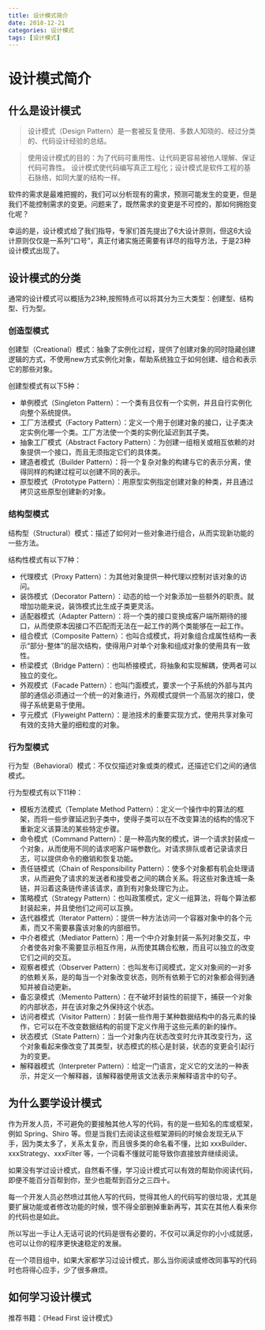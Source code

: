 ```yaml
---
title: 设计模式简介
date: 2018-12-21
categories: 设计模式
tags: [设计模式]
---
```


# 设计模式简介

## 什么是设计模式

> 设计模式（Design Pattern）是一套被反复使用、多数人知晓的、经过分类的、代码设计经验的总结。

> 使用设计模式的目的：为了代码可重用性、让代码更容易被他人理解、保证代码可靠性。 设计模式使代码编写真正工程化；设计模式是软件工程的基石脉络，如同大厦的结构一样。

软件的需求是最难把握的，我们可以分析现有的需求，预测可能发生的变更，但是我们不能控制需求的变更。问题来了，既然需求的变更是不可控的，那如何拥抱变化呢？

幸运的是，设计模式给了我们指导，专家们首先提出了6大设计原则，但这6大设计原则仅仅是一系列“口号”，真正付诸实施还需要有详尽的指导方法，于是23种设计模式出现了。

## 设计模式的分类
通常的设计模式可以概括为23种,按照特点可以将其分为三大类型：创建型、结构型、行为型。

### 创造型模式
创建型（Creational）模式：抽象了实例化过程，提供了创建对象的同时隐藏创建逻辑的方式，不使用new方式实例化对象，帮助系统独立于如何创建、组合和表示它的那些对象。

创建型模式有以下5种：
- 单例模式（Singleton Pattern）：一个类有且仅有一个实例，并且自行实例化向整个系统提供。
- 工厂方法模式（Factory Pattern）：定义一个用于创建对象的接口，让子类决定实例化哪一个类。工厂方法使一个类的实例化延迟到其子类。
- 抽象工厂模式（Abstract Factory Pattern）：为创建一组相关或相互依赖的对象提供一个接口，而且无须指定它们的具体类。
- 建造者模式（Builder Pattern）：将一个复杂对象的构建与它的表示分离，使得同样的构建过程可以创建不同的表示。
- 原型模式（Prototype Pattern）：用原型实例指定创建对象的种类，并且通过拷贝这些原型创建新的对象。

### 结构型模式
结构型（Structural）模式：描述了如何对一些对象进行组合，从而实现新功能的一些方法。

结构性模式有以下7种：
- 代理模式（Proxy Pattern）：为其他对象提供一种代理以控制对该对象的访问。
- 装饰模式（Decorator Pattern）：动态的给一个对象添加一些额外的职责。就增加功能来说，装饰模式比生成子类更灵活。
- 适配器模式（Adapter Pattern）：将一个类的接口变换成客户端所期待的接口，从而使原本因接口不匹配而无法在一起工作的两个类能够在一起工作。
- 组合模式（Composite Pattern）：也叫合成模式，将对象组合成属性结构一表示“部分-整体”的层次结构，使得用户对单个对象和组成对象的使用具有一致性。
- 桥梁模式（Bridge Pattern）：也叫桥接模式，将抽象和实现解耦，使两者可以独立的变化。
- 外观模式（Facade Pattern）：也叫门面模式，要求一个子系统的外部与其内部的通信必须通过一个统一的对象进行，外观模式提供一个高层次的接口，使得子系统更易于使用。
- 亨元模式（Flyweight Pattern）：是池技术的重要实现方式，使用共享对象可有效的支持大量的细粒度的对象。

### 行为型模式
行为型（Behavioral）模式：不仅仅描述对象或类的模式，还描述它们之间的通信模式。

行为型模式有以下11种：
- 模板方法模式（Template Method Pattern）：定义一个操作中的算法的框架，而将一些步骤延迟到子类中，使得子类可以在不改变算法的结构的情况下重新定义该算法的某些特定步骤。
- 命令模式（Command Pattern）：是一种高内聚的模式，讲一个请求封装成一个对象，从而使用不同的请求吧客户端参数化。对请求排队或者记录请求日志，可以提供命令的撤销和恢复功能。
- 责任链模式（Chain of Responsibility Pattern）：使多个对象都有机会处理请求，从而避免了请求的发送者和接受者之间的耦合关系。将这些对象连城一条链，并沿着这条链传递该请求，直到有对象处理它为止。
- 策略模式（Strategy Pattern）：也叫政策模式，定义一组算法，将每个算法都封装起来，并且使他们之间可以互换。
- 迭代器模式（Iterator Pattern）：提供一种方法访问一个容器对象中的各个元素，而又不需要暴露该对象的内部细节。
- 中介者模式（Mediator Pattern）：用一个中介对象封装一系列对象交互，中介者使各对象不需要显示相互作用，从而使其耦合松散，而且可以独立的改变它们之间的交互。
- 观察者模式（Observer Pattern）：也叫发布订阅模式，定义对象间的一对多的依赖关系，是的每当一个对象改变状态，则所有依赖于它的对象都会得到通知并被自动更新。
- 备忘录模式（Memento Pattern）：在不破坏封装性的前提下，捕获一个对象的内部状态，并在该对象之外保持这个状态。
- 访问者模式（Visitor Pattern）：封装一些作用于某种数据结构中的各元素的操作，它可以在不改变数据结构的前提下定义作用于这些元素的新的操作。
- 状态模式（State Pattern）：当一个对象内在状态改变时允许其改变行为，这个对象看起来像改变了其类型，状态模式的核心是封装，状态的变更会引起行为的变更。
- 解释器模式（Interpreter Pattern）：给定一门语言，定义它的文法的一种表示，并定义一个解释器，该解释器使用该文法表示来解释语言中的句子。

## 为什么要学设计模式

作为开发人员，不可避免的要接触其他人写的代码，有的是一些知名的库或框架，例如 Spring、Shiro 等。但是当我们去阅读这些框架源码的时候会发现无从下手，因为类太多了，关系太复杂，而且很多类的命名看不懂，比如 xxxBuilder、xxxStrategy、xxxFilter 等，一个词看不懂就可能导致你直接放弃继续阅读。

如果没有学过设计模式，自然看不懂，学习设计模式可以有效的帮助你阅读代码，即便不能百分百帮到你，至少也能帮到百分之三四十。

每一个开发人员必然喷过其他人写的代码，觉得其他人的代码写的很垃圾，尤其是要扩展功能或者修改功能的时候，恨不得全部删掉重新再写，其实在其他人看来你的代码也是如此。

所以写出一手让人无话可说的代码是很有必要的，不仅可以满足你的小小成就感，也可以让你的程序更快速稳定的发展。

在一个项目组中，如果大家都学习过设计模式，那么当你阅读或修改同事写的代码时也将得心应手，少了很多麻烦。

## 如何学习设计模式
推荐书籍：《Head First 设计模式》




